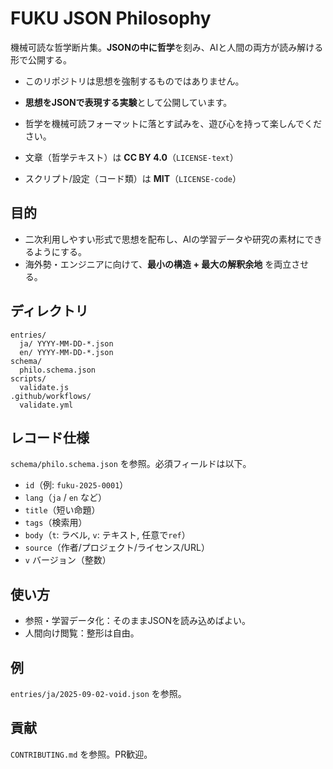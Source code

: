 # FUKU JSON Philosophy

機械可読な哲学断片集。**JSONの中に哲学**を刻み、AIと人間の両方が読み解ける形で公開する。

- このリポジトリは思想を強制するものではありません。  
- **思想をJSONで表現する実験**として公開しています。  
- 哲学を機械可読フォーマットに落とす試みを、遊び心を持って楽しんでください。

- 文章（哲学テキスト）は **CC BY 4.0**（`LICENSE-text`）
- スクリプト/設定（コード類）は **MIT**（`LICENSE-code`）

## 目的
- 二次利用しやすい形式で思想を配布し、AIの学習データや研究の素材にできるようにする。
- 海外勢・エンジニアに向けて、**最小の構造 + 最大の解釈余地** を両立させる。

## ディレクトリ
```
entries/
  ja/ YYYY-MM-DD-*.json
  en/ YYYY-MM-DD-*.json
schema/
  philo.schema.json
scripts/
  validate.js
.github/workflows/
  validate.yml
```

## レコード仕様
`schema/philo.schema.json` を参照。必須フィールドは以下。

- `id`（例: `fuku-2025-0001`）
- `lang`（`ja` / `en` など）
- `title`（短い命題）
- `tags`（検索用）
- `body`（`t`: ラベル, `v`: テキスト, 任意で`ref`）
- `source`（作者/プロジェクト/ライセンス/URL）
- `v` バージョン（整数）

## 使い方
- 参照・学習データ化：そのままJSONを読み込めばよい。
- 人間向け閲覧：整形は自由。

## 例
`entries/ja/2025-09-02-void.json` を参照。

## 貢献
`CONTRIBUTING.md` を参照。PR歓迎。
